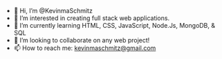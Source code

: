 - 👋 Hi, I’m @KevinmaSchmitz
- 👀 I’m interested in creating full stack web applications.  
- 🌱 I’m currently learning HTML, CSS, JavaScript, Node.Js, MongoDB, & SQL
- 💞️ I’m looking to collaborate on any web project!  
- 📫 How to reach me: kevinmaschmitz@gmail.com

<!---
KevinmaSchmitz/KevinmaSchmitz is a ✨ special ✨ repository because its `README.md` (this file) appears on your GitHub profile.
You can click the Preview link to take a look at your changes.
--->
